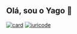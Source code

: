 ## Olá, sou o Yago 👋

[![card](https://github-readme-stats.vercel.app/api?username=yagolima1511&theme=default)](https://github.com/anuraghazra/github-readme-stats)
[![iuricode](https://github-readme-stats.vercel.app/api/top-langs/?username=yagolima1511&hide=html&layout=compact&theme=default)](https://github.com/anuraghazra/github-readme-stats)

<!--
**yagolima1511/yagolima1511** is a ✨ _special_ ✨ repository because its `README.md` (this file) appears on your GitHub profile.

Here are some ideas to get you started:

- 🔭 I’m currently working on ...
- 🌱 I’m currently learning ...
- 👯 I’m looking to collaborate on ...
- 🤔 I’m looking for help with ...
- 💬 Ask me about ...
- 📫 How to reach me: ...
- 😄 Pronouns: ...
- ⚡ Fun fact: ...
-->
